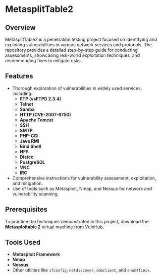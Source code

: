 # MetasplitTable2  

## Overview  
MetasplitTable2 is a penetration testing project focused on identifying and exploiting vulnerabilities in various network services and protocols. The repository provides a detailed step-by-step guide for conducting assessments, showcasing real-world exploitation techniques, and recommending fixes to mitigate risks.  

## Features  
- Thorough exploration of vulnerabilities in widely used services, including:  
  - **FTP (vsFTPD 2.3.4)**  
  - **Telnet**  
  - **Samba**  
  - **HTTP (CVE-2007-6750)**  
  - **Apache Tomcat**  
  - **SSH**  
  - **SMTP**  
  - **PHP-CGI**  
  - **Java RMI**  
  - **Bind Shell**  
  - **NFS**  
  - **Distcc**  
  - **PostgreSQL**  
  - **VNC**  
  - **IRC**  
- Comprehensive instructions for vulnerability assessment, exploitation, and mitigation.  
- Use of tools such as Metasploit, Nmap, and Nessus for network and vulnerability scanning.  

## Prerequisites  
To practice the techniques demonstrated in this project, download the **Metasploitable 2** virtual machine from [VulnHub](https://www.vulnhub.com/entry/metasploitable-2,29/).  

## Tools Used  
- **Metasploit Framework**  
- **Nmap**  
- **Nessus**  
- Other utilities like `ifconfig`, `netdiscover`, `smbclient`, and `enum4linux`.  

